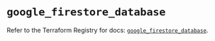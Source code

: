 # `google_firestore_database`

Refer to the Terraform Registry for docs: [`google_firestore_database`](https://registry.terraform.io/providers/hashicorp/google/6.36.0/docs/resources/firestore_database).
